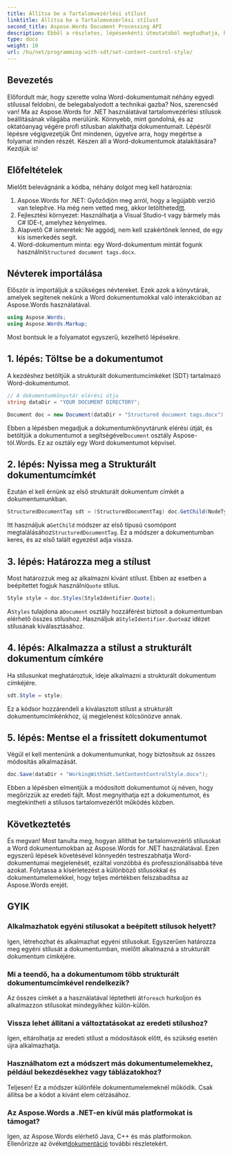 ```yaml
---
title: Állítsa be a Tartalomvezérlési stílust
linktitle: Állítsa be a Tartalomvezérlési stílust
second_title: Aspose.Words Document Processing API
description: Ebből a részletes, lépésenkénti útmutatóból megtudhatja, hogyan állíthat be tartalomvezérlő stílusokat a Word dokumentumokban az Aspose.Words for .NET használatával. Tökéletes a dokumentumok esztétikájának javítására.
type: docs
weight: 10
url: /hu/net/programming-with-sdt/set-content-control-style/
---
```

## Bevezetés

Előfordult már, hogy szerette volna Word-dokumentumait néhány egyedi stílussal feldobni, de belegabalyodott a technikai gazba? Nos, szerencséd van! Ma az Aspose.Words for .NET használatával tartalomvezérlési stílusok beállításának világába merülünk. Könnyebb, mint gondolná, és az oktatóanyag végére profi stílusban alakíthatja dokumentumait. Lépésről lépésre végigvezetjük Önt mindenen, ügyelve arra, hogy megértse a folyamat minden részét. Készen áll a Word-dokumentumok átalakítására? Kezdjük is!

## Előfeltételek

Mielőtt belevágnánk a kódba, néhány dolgot meg kell határoznia:

1.  Aspose.Words for .NET: Győződjön meg arról, hogy a legújabb verzió van telepítve. Ha még nem vetted meg, akkor letöltheted[itt](https://releases.aspose.com/words/net/).
2. Fejlesztési környezet: Használhatja a Visual Studio-t vagy bármely más C# IDE-t, amelyhez kényelmes.
3. Alapvető C# ismeretek: Ne aggódj, nem kell szakértőnek lenned, de egy kis ismerkedés segít.
4. Word-dokumentum minta: egy Word-dokumentum mintát fogunk használni`Structured document tags.docx`.

## Névterek importálása

Először is importáljuk a szükséges névtereket. Ezek azok a könyvtárak, amelyek segítenek nekünk a Word dokumentumokkal való interakcióban az Aspose.Words használatával.

```csharp
using Aspose.Words;
using Aspose.Words.Markup;
```

Most bontsuk le a folyamatot egyszerű, kezelhető lépésekre.

## 1. lépés: Töltse be a dokumentumot

A kezdéshez betöltjük a strukturált dokumentumcímkéket (SDT) tartalmazó Word-dokumentumot.

```csharp
// A dokumentumkönyvtár elérési útja
string dataDir = "YOUR DOCUMENT DIRECTORY";

Document doc = new Document(dataDir + "Structured document tags.docx");
```

 Ebben a lépésben megadjuk a dokumentumkönyvtárunk elérési útját, és betöltjük a dokumentumot a segítségével`Document` osztály Aspose-tól.Words. Ez az osztály egy Word dokumentumot képvisel.

## 2. lépés: Nyissa meg a Strukturált dokumentumcímkét

Ezután el kell érnünk az első strukturált dokumentum címkét a dokumentumunkban.

```csharp
StructuredDocumentTag sdt = (StructuredDocumentTag) doc.GetChild(NodeType.StructuredDocumentTag, 0, true);
```

 Itt használjuk a`GetChild` módszer az első típusú csomópont megtalálásához`StructuredDocumentTag`. Ez a módszer a dokumentumban keres, és az első talált egyezést adja vissza.

## 3. lépés: Határozza meg a stílust

 Most határozzuk meg az alkalmazni kívánt stílust. Ebben az esetben a beépítettet fogjuk használni`Quote` stílus.

```csharp
Style style = doc.Styles[StyleIdentifier.Quote];
```

 A`Styles` tulajdona a`Document` osztály hozzáférést biztosít a dokumentumban elérhető összes stílushoz. Használjuk a`StyleIdentifier.Quote`az idézet stílusának kiválasztásához.

## 4. lépés: Alkalmazza a stílust a strukturált dokumentum címkére

Ha stílusunkat meghatároztuk, ideje alkalmazni a strukturált dokumentum címkéjére.

```csharp
sdt.Style = style;
```

Ez a kódsor hozzárendeli a kiválasztott stílust a strukturált dokumentumcímkénkhoz, új megjelenést kölcsönözve annak.

## 5. lépés: Mentse el a frissített dokumentumot

Végül el kell mentenünk a dokumentumunkat, hogy biztosítsuk az összes módosítás alkalmazását.

```csharp
doc.Save(dataDir + "WorkingWithSdt.SetContentControlStyle.docx");
```

Ebben a lépésben elmentjük a módosított dokumentumot új néven, hogy megőrizzük az eredeti fájlt. Most megnyithatja ezt a dokumentumot, és megtekintheti a stílusos tartalomvezérlőt működés közben.

## Következtetés

És megvan! Most tanulta meg, hogyan állíthat be tartalomvezérlő stílusokat a Word dokumentumokban az Aspose.Words for .NET használatával. Ezen egyszerű lépések követésével könnyedén testreszabhatja Word-dokumentumai megjelenését, ezáltal vonzóbbá és professzionálisabbá téve azokat. Folytassa a kísérletezést a különböző stílusokkal és dokumentumelemekkel, hogy teljes mértékben felszabadítsa az Aspose.Words erejét.

## GYIK

### Alkalmazhatok egyéni stílusokat a beépített stílusok helyett?  
Igen, létrehozhat és alkalmazhat egyéni stílusokat. Egyszerűen határozza meg egyéni stílusát a dokumentumban, mielőtt alkalmazná a strukturált dokumentum címkéjére.

### Mi a teendő, ha a dokumentumom több strukturált dokumentumcímkével rendelkezik?  
 Az összes címkét a a használatával léptetheti át`foreach` hurkoljon és alkalmazzon stílusokat mindegyikhez külön-külön.

### Vissza lehet állítani a változtatásokat az eredeti stílushoz?  
Igen, eltárolhatja az eredeti stílust a módosítások előtt, és szükség esetén újra alkalmazhatja.

### Használhatom ezt a módszert más dokumentumelemekhez, például bekezdésekhez vagy táblázatokhoz?  
Teljesen! Ez a módszer különféle dokumentumelemeknél működik. Csak állítsa be a kódot a kívánt elem célzásához.

### Az Aspose.Words a .NET-en kívül más platformokat is támogat?  
Igen, az Aspose.Words elérhető Java, C++ és más platformokon. Ellenőrizze az övéket[dokumentáció](https://reference.aspose.com/words/net/) további részletekért.